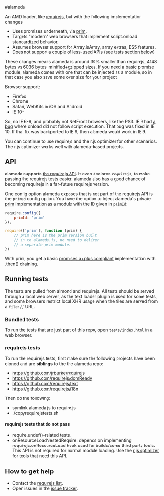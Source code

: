 #alameda

An AMD loader, like [requirejs](http://requirejs.org), but with the following
implementation changes:

* Uses promises underneath, via [prim](https://github.com/requirejs/prim).
* Targets "modern" web browsers that implement script.onload standardized behavior.
* Assumes browser support for Array.isArray, array extras, ES5 features.
* Does not support a couple of less-used APIs (see tests section below)

These changes means alameda is around 30% smaller than requirejs, 4148 bytes vs 6036 bytes, minified+gzipped sizes. If you need a basic promise module, alameda comes with
one that can be [injected as a module](#api), so in that case you also save some over
size for your project.

Browser support:

* Firefox
* Chrome
* Safari, WebKits in iOS and Android
* IE 10+

So, no IE 6-9, and probably not NetFront browsers, like the PS3. IE 9 had
[a bug](http://connect.microsoft.com/IE/feedback/details/648057/script-onload-event-is-not-fired-immediately-after-script-execution)
where onload did not follow script execution. That bug was fixed in IE 10. If that fix was backported to IE 9, then alameda would work in IE 9.

You can continue to use requirejs and the r.js optimizer for other scenarios.
The r.js optimizer works well with alameda-based projects.

## API

alameda supports [the requirejs API](http://requirejs.org/docs/api.html). It even
declares `requirejs`, to make passing the requirejs tests easier. alameda also
has a good chance of becoming requirejs in a far-future requirejs version.

One config option alameda exposes that is not part of the requirejs API is the
`primId` config option. You have the option to inject alameda's private
[prim](https://github.com/requirejs/prim) implementation as a module with the
ID given in `primId`:

```javascript
require.config({
    primId: 'prim'
});

require(['prim'], function (prim) {
    // prim here is the prim version built
    // in to alameda.js, no need to deliver
    // a separate prim module.
})
```

With prim, you get a basic [promises a+plus compliant](https://github.com/promises-aplus/promises-tests) implementation with .then() chaining.

## Running tests

The tests are pulled from almond and requirejs. All tests should be served
through a local web server, as the text loader plugin is used for some tests,
and some browsers restrict local XHR usage when the files are served from
a `file://` URL.

### Bundled tests

To run the tests that are just part of this repo, open `tests/index.html` in
a web browser.

### requirejs tests

To run the requirejs tests, first make sure the following projects have been cloned and are **siblings** to the the alameda repo:

* https://github.com/jrburke/requirejs
* https://github.com/requirejs/domReady
* https://github.com/requirejs/text
* https://github.com/requirejs/i18n

Then do the following:

* symlink alameda.js to require.js
* ./copyrequirejstests.sh

#### requirejs tests that do not pass

* require.undef()-related tests.
* onResourceLoadNestedRequire: depends on implementing requirejs.onResourceLoad
hook used for builds/some third party tools. This API is not required for normal
module loading. Use the [r.js optimizer](http://requirejs.org/docs/optimization.html)
for tools that need this API.

## How to get help

* Contact the [requirejs list](https://groups.google.com/group/requirejs).
* Open issues in the [issue tracker](https://github.com/requirejs/alameda/issues).
